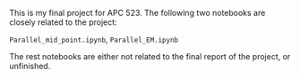 This is my final project for APC 523. The following two notebooks are closely related to the project:

`Parallel_mid_point.ipynb`, `Parallel_EM.ipynb`

The rest notebooks are either not related to the final report of the project, or unfinished. 